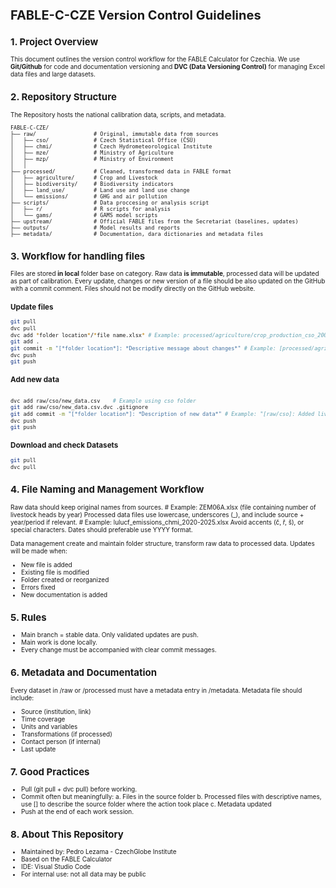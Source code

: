 <span style="font-size: 10px;">

# FABLE-C-CZE Version Control Guidelines
## 1. Project Overview
This document outlines the version control workflow for the FABLE Calculator for Czechia. 
We use **Git/Github** for code and documentation versioning and **DVC (Data Versioning Control)** for managing Excel data files and large datasets.
## 2. Repository Structure
The Repository hosts the national calibration data, scripts, and metadata.

    FABLE-C-CZE/
    ├── raw/                  # Original, immutable data from sources
    │   ├── cso/              # Czech Statistical Office (ČSÚ)
    │   ├── chmi/             # Czech Hydrometeorological Institute
    │   ├── mze/              # Ministry of Agriculture
    │   ├── mzp/              # Ministry of Environment
    │   │
    ├── processed/            # Cleaned, transformed data in FABLE format
    │   ├── agriculture/      # Crop and Livestock
    │   ├── biodiversity/     # Biodiversity indicators
    │   ├── land_use/         # Land use and land use change
    │   └── emissions/        # GHG and air pollution
    ├── scripts/              # Data proccesing or analysis script
    │   ├── r/                # R scripts for analysis
    │   └── gams/             # GAMS model scripts
    ├── upstream/             # Official FABLE files from the Secretariat (baselines, updates)
    ├── outputs/              # Model results and reports
    ├── metadata/             # Documentation, dara dictionaries and metadata files

## 3. Workflow for handling files
Files are stored **in local** folder base on category. 
Raw data **is immutable**, processed data will be updated as part of calibration.
Every update, changes or new version of a file should be also updated on the GitHub with a commit comment.
Files should not be modify directly on the GitHub website.
### Update files
```bash
git pull
dvc pull
dvc add *folder location*/*file name.xlsx* # Example: processed/agriculture/crop_production_cso_2000-2025.xlsx
git add .
git commit -m "[*folder location*]: *Descriptive message about changes*" # Example: [processed/agriculture]: updated crop production including 2025"
dvc push
git push
```
### Add new data
```bash

dvc add raw/cso/new_data.csv    # Example using cso folder
git add raw/cso/new_data.csv.dvc .gitignore
git add commit -m "[*folder location*]: *Description of new data*" # Example: "[raw/cso]: Added livestock trade balance 2025"
dvc push
git push
```
### Download and check Datasets
```bash
git pull
dvc pull
```
## 4. File Naming and Management Workflow
Raw data should keep original names from sources. # Example: ZEM06A.xlsx (file containing number of livestock heads by year)
Processed data files use lowercase, underscores (_), and include source + year/period if relevant. # Example: lulucf_emissions_chmi_2020-2025.xlsx
Avoid accents (č, ř, š), or special characters.
Dates should preferable use YYYY format.

Data management create and maintain folder structure, transform raw data to processed data.
Updates will be made when:
- New file is added
- Existing file is modified
- Folder created or reorganized
- Errors fixed
- New documentation is added
## 5. Rules
- Main branch = stable data. Only validated updates are push.
- Main work is done locally.
- Every change must be accompanied with clear commit messages.
## 6. Metadata and Documentation
Every dataset in /raw or /processed must have a metadata entry in /metadata.
Metadata file should include:
- Source (institution, link)
- Time coverage
- Units and variables
- Transformations (if processed)
- Contact person (if internal)
- Last update
## 7. Good Practices
- Pull (git pull + dvc pull) before working.
- Commit often but meaningfully: 
a. Files in the source folder
b. Processed files with descriptive names, use [] to describe the source folder where the action took place
c. Metadata updated
- Push at the end of each work session.
## 8. About This Repository
- Maintained by: Pedro Lezama - CzechGlobe Institute 
- Based on the FABLE Calculator
- IDE: Visual Studio Code
- For internal use: not all data may be public


